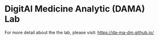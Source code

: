  # DigitAl Medicine Analytic (DAMA) Lab

For more detail about the the lab, please visit:
https://da-ma-dm.github.io/
